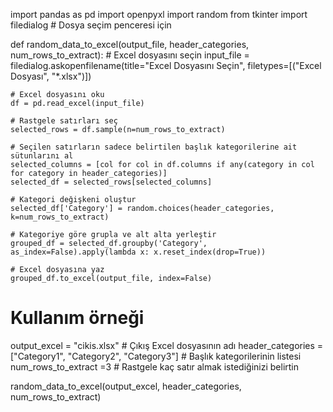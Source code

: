 import pandas as pd
import openpyxl
import random
from tkinter import filedialog  # Dosya seçim penceresi için

def random_data_to_excel(output_file, header_categories, num_rows_to_extract):
    # Excel dosyasını seçin
    input_file = filedialog.askopenfilename(title="Excel Dosyasını Seçin", filetypes=[("Excel Dosyası", "*.xlsx")])

    # Excel dosyasını oku
    df = pd.read_excel(input_file)

    # Rastgele satırları seç
    selected_rows = df.sample(n=num_rows_to_extract)

    # Seçilen satırların sadece belirtilen başlık kategorilerine ait sütunlarını al
    selected_columns = [col for col in df.columns if any(category in col for category in header_categories)]
    selected_df = selected_rows[selected_columns]

    # Kategori değişkeni oluştur
    selected_df['Category'] = random.choices(header_categories, k=num_rows_to_extract)

    # Kategoriye göre grupla ve alt alta yerleştir
    grouped_df = selected_df.groupby('Category', as_index=False).apply(lambda x: x.reset_index(drop=True))

    # Excel dosyasına yaz
    grouped_df.to_excel(output_file, index=False)

# Kullanım örneği
output_excel = "cikis.xlsx"  # Çıkış Excel dosyasının adı
header_categories = ["Category1", "Category2", "Category3"]  # Başlık kategorilerinin listesi
num_rows_to_extract =3 # Rastgele kaç satır almak istediğinizi belirtin

random_data_to_excel(output_excel, header_categories, num_rows_to_extract)
